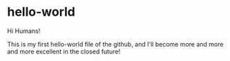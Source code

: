 # hello-world

Hi Humans!

This is my first hello-world file of the github, and I'll become more and more and more excellent in the closed future!

